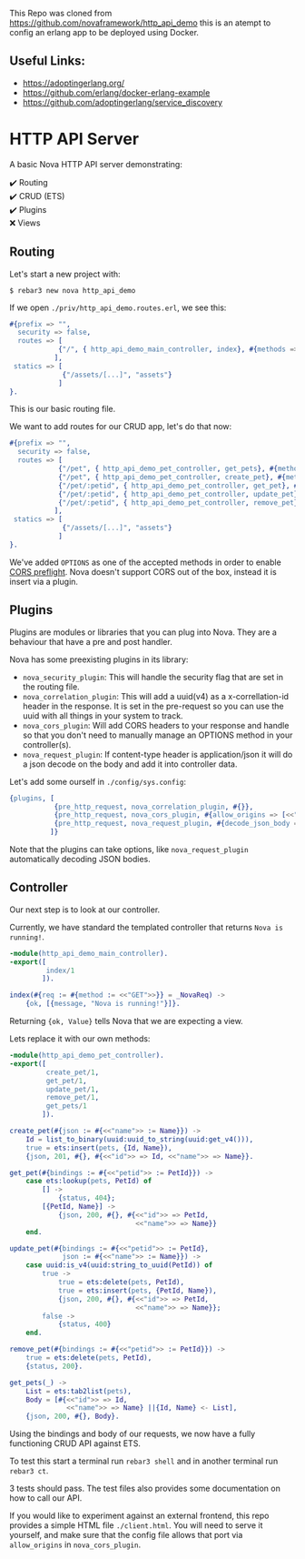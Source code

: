 This Repo was cloned from https://github.com/novaframework/http_api_demo this is an atempt to config an erlang app to be deployed using Docker.

## Useful Links:

- https://adoptingerlang.org/
- https://github.com/erlang/docker-erlang-example
- https://github.com/adoptingerlang/service_discovery

# HTTP API Server #

A basic Nova HTTP API server demonstrating:

✔️ Routing  
✔️ CRUD (ETS)  
✔️ Plugins  
❌ Views  

## Routing

Let's start a new project with:

```
$ rebar3 new nova http_api_demo
```

If we open `./priv/http_api_demo.routes.erl`, we see this:

```erlang
#{prefix => "",
  security => false,
  routes => [
            {"/", { http_api_demo_main_controller, index}, #{methods => [get]}}
           ],
 statics => [
             {"/assets/[...]", "assets"}
            ]
}.
```

This is our basic routing file. 

We want to add routes for our CRUD app, let's do that now:

```erlang
#{prefix => "",
  security => false,
  routes => [
            {"/pet", { http_api_demo_pet_controller, get_pets}, #{methods => [options, get]}},
            {"/pet", { http_api_demo_pet_controller, create_pet}, #{methods => [options, post]}},
            {"/pet/:petid", { http_api_demo_pet_controller, get_pet}, #{methods => [options, get]}},
            {"/pet/:petid", { http_api_demo_pet_controller, update_pet}, #{methods => [options, put]}},
            {"/pet/:petid", { http_api_demo_pet_controller, remove_pet}, #{methods => [options, delete]}}
           ],
 statics => [
             {"/assets/[...]", "assets"}
            ]
}.
```

We've added `OPTIONS` as one of the accepted methods in order to enable [CORS preflight](https://developer.mozilla.org/en-US/docs/Web/HTTP/CORS). Nova doesn't support CORS out of the box, instead it is insert via a plugin.

## Plugins

Plugins are modules or libraries that you can plug into Nova. They are a behaviour that have a pre and post handler.

Nova has some preexisting plugins in its library:
* `nova_security_plugin`: This will handle the security flag that are set in the routing file.
* `nova_correlation_plugin`: This will add a uuid(v4) as a x-correllation-id header in the response. It is set in the pre-request so you can use the uuid with all things in your system to track.
* `nova_cors_plugin`: Will add CORS headers to your response and handle so that you don't need to manually manage an OPTIONS method in your controller(s).
* `nova_request_plugin`: If content-type header is application/json it will do a json decode on the body and add it into controller data.

Let's add some ourself in `./config/sys.config`:
```erlang
{plugins, [
           {pre_http_request, nova_correlation_plugin, #{}},
           {pre_http_request, nova_cors_plugin, #{allow_origins => [<<"http://localhost:5500/">>]}},
           {pre_http_request, nova_request_plugin, #{decode_json_body => true}}
          ]}
```

Note that the plugins can take options, like `nova_request_plugin` automatically decoding JSON bodies.

## Controller

Our next step is to look at our controller.

Currently, we have standard the templated controller that returns `Nova is running!`.

```erlang
-module(http_api_demo_main_controller).
-export([
         index/1
        ]).

index(#{req := #{method := <<"GET">>}} = _NovaReq) ->
    {ok, [{message, "Nova is running!"}]}.
```

Returning `{ok, Value}` tells Nova that we are expecting a view.

Lets replace it with our own methods:

```erlang
-module(http_api_demo_pet_controller).
-export([
         create_pet/1,
         get_pet/1,
         update_pet/1,
         remove_pet/1,
         get_pets/1
        ]).

create_pet(#{json := #{<<"name">> := Name}}) ->
    Id = list_to_binary(uuid:uuid_to_string(uuid:get_v4())),  
    true = ets:insert(pets, {Id, Name}),
    {json, 201, #{}, #{<<"id">> => Id, <<"name">> => Name}}.

get_pet(#{bindings := #{<<"petid">> := PetId}}) ->
    case ets:lookup(pets, PetId) of
        [] ->
            {status, 404};
        [{PetId, Name}] ->
            {json, 200, #{}, #{<<"id">> => PetId,
                               <<"name">> => Name}}
    end.

update_pet(#{bindings := #{<<"petid">> := PetId},
             json := #{<<"name">> := Name}}) ->
    case uuid:is_v4(uuid:string_to_uuid(PetId)) of
        true ->
            true = ets:delete(pets, PetId),
            true = ets:insert(pets, {PetId, Name}),
            {json, 200, #{}, #{<<"id">> => PetId,
                               <<"name">> => Name}};
        false ->
            {status, 400}
    end.

remove_pet(#{bindings := #{<<"petid">> := PetId}}) ->
    true = ets:delete(pets, PetId),
    {status, 200}.

get_pets(_) ->
    List = ets:tab2list(pets),
    Body = [#{<<"id">> => Id,
              <<"name">> => Name} ||{Id, Name} <- List],
    {json, 200, #{}, Body}.
```

Using the bindings and body of our requests, we now have a fully functioning CRUD API against ETS.

To test this start a terminal run `rebar3 shell` and in another terminal run `rebar3 ct`.

3 tests should pass. The test files also provides some documentation on how to call our API.

If you would like to experiment against an external frontend, this repo provides a simple HTML file
`./client.html`. You will need to serve it yourself, and make sure that the config file allows that
port via `allow_origins` in `nova_cors_plugin`.